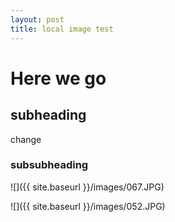 ```yaml
---
layout: post
title: local image test
---
```


# Here we go

## subheading



change

### subsubheading

![]({{ site.baseurl }}/images/067.JPG)

![]({{ site.baseurl }}/images/052.JPG)







